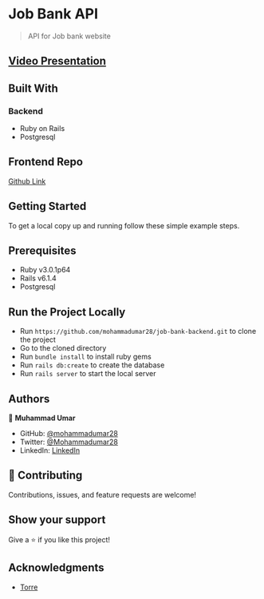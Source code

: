 # Job Bank API

> API for Job bank website

## [Video Presentation](https://www.loom.com/share/38bc6467650343aabcd023790bdd7013)

## Built With

### Backend

- Ruby on Rails
- Postgresql

## Frontend Repo

[Github Link](https://github.com/mohammadumar28/job-bank)

## Getting Started

To get a local copy up and running follow these simple example steps.

## Prerequisites

- Ruby v3.0.1p64
- Rails v6.1.4
- Postgresql

## Run the Project Locally

- Run `https://github.com/mohammadumar28/job-bank-backend.git` to clone the project
- Go to the cloned directory
- Run `bundle install` to install ruby gems
- Run `rails db:create` to create the database
- Run `rails server` to start the local server

## Authors

👤 **Muhammad Umar**

- GitHub: [@mohammadumar28](https://github.com/mohammadumar28)
- Twitter: [@Mohammadumar28](https://twitter.com/cmdumar)
- LinkedIn: [LinkedIn](https://www.linkedin.com/in/cmdumar/)

## 🤝 Contributing

Contributions, issues, and feature requests are welcome!

## Show your support

Give a ⭐️ if you like this project!

## Acknowledgments

- [Torre](https://torre.co/)
